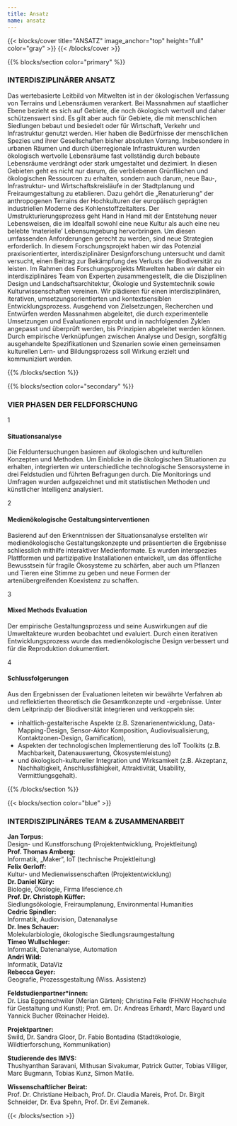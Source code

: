 ```yaml
---
title: Ansatz
name: ansatz
---
```


{{< blocks/cover title="ANSATZ" image_anchor="top" height="full" color="gray" >}}
{{< /blocks/cover >}}



<!-- New Section -->

{{% blocks/section color="primary" %}}

<div class="mx-auto">
    <h3 class="text-center mb-5">INTERDISZIPLINÄRER ANSATZ</h3>
    <p class="text-column">
Das wertebasierte Leitbild von Mitwelten ist in der ökologischen Verfassung von Terrains und Lebensräumen verankert. Bei Massnahmen auf staatlicher Ebene bezieht es sich auf Gebiete, die noch ökologisch wertvoll und daher schützenswert sind. Es gilt aber auch für Gebiete, die mit menschlichen Siedlungen bebaut und besiedelt oder für Wirtschaft, Verkehr und Infrastruktur genutzt werden. Hier haben die Bedürfnisse der menschlichen Spezies und ihrer Gesellschaften bisher absoluten Vorrang. Insbesondere in urbanen Räumen und durch überregionale Infrastrukturen wurden ökologisch wertvolle Lebensräume fast vollständig durch bebaute Lebensräume verdrängt oder stark umgestaltet und dezimiert. In diesen Gebieten geht es nicht nur darum, die verbliebenen Grünflächen und ökologischen Ressourcen zu erhalten, sondern auch darum, neue Bau-, Infrastruktur- und Wirtschaftskreisläufe in der Stadtplanung und Freiraumgestaltung zu etablieren. Dazu gehört die „Renaturierung“ der anthropogenen Terrains der Hochkulturen der europäisch geprägten industriellen Moderne des Kohlenstoffzeitalters. Der Umstrukturierungsprozess geht Hand in Hand mit der Entstehung neuer Lebensweisen, die im Idealfall sowohl eine neue Kultur als auch eine neu belebte ‘materielle’ Lebensumgebung hervorbringen.
Um diesen umfassenden Anforderungen gerecht zu werden, sind neue Strategien erforderlich. In diesem Forschungsprojekt haben wir das Potenzial praxisorientierter, interdisziplinärer Designforschung untersucht und damit versucht, einen Beitrag zur Bekämpfung des Verlusts der Biodiversität zu leisten. Im Rahmen des Forschungsprojekts Mitwelten haben wir daher ein interdisziplinäres Team von Experten zusammengestellt, die die Disziplinen Design und Landschaftsarchitektur, Ökologie und Systemtechnik sowie Kulturwissenschaften vereinen. Wir plädieren für einen interdisziplinären, iterativen, umsetzungsorientierten und kontextsensiblen Entwicklungsprozess. Ausgehend von Zielsetzungen, Recherchen und Entwürfen werden Massnahmen abgeleitet, die durch experimentelle Umsetzungen und Evaluationen erprobt und in nachfolgenden Zyklen angepasst und überprüft werden, bis Prinzipien abgeleitet werden können. Durch empirische Verknüpfungen zwischen Analyse und Design, sorgfältig ausgehandelte Spezifikationen und Szenarien sowie einen gemeinsamen kulturellen Lern- und Bildungsprozess soll Wirkung erzielt und kommuniziert werden.
    </p>
</div>

{{% /blocks/section %}}




<!-- New Section -->

{{% blocks/section color="secondary" %}}

<div class="mx-auto">
    <h3 class="text-center mb-5">VIER PHASEN DER FELDFORSCHUNG</h3>
    <div class="container position-relative">
        <div class="divider"></div>
        <div class="row my-2 p-0">
            <div class="col-md-6 text-end pe-4">
                <div class="number">1</div>
                <h4>Situationsanalyse</h4>
                <p class="justify">
                    Die Felduntersuchungen basieren auf ökologischen und kulturellen Konzepten und Methoden. Um Einblicke in die ökologischen Situationen zu erhalten, integrierten wir unterschiedliche technologische Sensorsysteme in drei Feldstudien und führten Befragungen durch. Die Monitorings und Umfragen wurden aufgezeichnet und mit statistischen Methoden und künstlicher Intelligenz analysiert.
                </p>
            </div>
            <div class="col-md-6"></div>
        </div>
        <div class="row my-2 p-0">
            <div class="col-md-6"></div>
            <div class="col-md-6 ps-4">
                <div class="number">2</div>
                <h4>Medienökologische Gestaltungsinterventionen</h4>
                <p class="justify">
                    Basierend auf den Erkenntnissen der Situationsanalyse erstellten wir medienökologische Gestaltungskonzepte und präsentierten die Ergebnisse schliesslich mithilfe interaktiver Medienformate. Es wurden interspezies Plattformen und partizipative Installationen entwickelt, um das öffentliche Bewusstsein für fragile Ökosysteme zu schärfen, aber auch um Pflanzen und Tieren eine Stimme zu geben und neue Formen der artenübergreifenden Koexistenz zu schaffen.
                </p>
            </div>
        </div>
        <div class="row my-2 p-0">
            <div class="col-md-6 text-end pe-4">
                <div class="number">3</div>
                <h4>Mixed Methods Evaluation</h4>
                <p class="justify">
                    Der empirische Gestaltungsprozess und seine Auswirkungen auf die Umweltakteure wurden beobachtet und evaluiert. Durch einen iterativen Entwicklungsprozess wurde das medienökologische Design verbessert und für die Reproduktion dokumentiert.
                </p>
            </div>
            <div class="col-md-6"></div>
        </div>
        <div class="row my-2 p-0">
            <div class="col-md-6 ps-4"></div>
            <div class="col-md-6 ps-4">
                <div class="number">4</div>
                <h4>Schlussfolgerungen</h4>
                <p class="justify mb-0">
                    Aus den Ergebnissen der Evaluationen leiteten wir bewährte Verfahren ab und reflektierten theoretisch die Gesamtkonzepte und -ergebnisse. Unter dem Leitprinzip der Biodiversität integrieren und verkoppeln sie:
                </p>
                    <ul class="fw-light justify">
                        <li>inhaltlich-gestalterische Aspekte (z.B. Szenarienentwicklung, Data-Mapping-Design, Sensor-Aktor Komposition, Audiovisualisierung, Kontaktzonen-Design, Gamification),</li>
                        <li>Aspekten der technologischen Implementierung des IoT Toolkits (z.B. Machbarkeit, Datenauswertung, Ökosystemleistung)</li>
                        <li>und ökologisch-kultureller Integration und Wirksamkeit (z.B. Akzeptanz, Nachhaltigkeit, Anschlussfähigkeit, Attraktivität, Usability, Vermittlungsgehalt).</li>
                    </ul>
            </div>
        </div>
    </div>
</div>

{{% /blocks/section %}}




<!-- New Section -->

{{< blocks/section color="blue" >}}

<div class="mx-auto">
    <h3 class="text-center mb-5">INTERDISZIPLINÄRES TEAM & ZUSAMMENARBEIT</h3>
    <div class="row align-items-start px-0 gx-5">
        <div class="col-md-6 align-items-end">
            <p>
                <b>Jan Torpus:</b><br>Design- und Kunstforschung (Projektentwicklung, Projektleitung)<br>
                <b>Prof. Thomas Amberg:</b><br>Informatik, „Maker“, IoT (technische Projektleitung)<br>
                <b>Felix Gerloff:</b><br>Kultur- und Medienwissenschaften (Projektentwicklung)<br>
                <b>Dr. Daniel Küry:</b><br>Biologie, Ökologie, Firma lifescience.ch<br>
                <b>Prof. Dr. Christoph Küffer:</b><br>Siedlungsökologie, Freiraumplanung, Environmental Humanities<br>
                <b>Cedric Spindler:</b><br>Informatik, Audiovision, Datenanalyse<br>
                <b>Dr. Ines Schauer:</b><br>Molekularbiologie, ökologische Siedlungsraumgestaltung<br>
                <b>Timeo Wullschleger:</b><br>Informatik, Datenanalyse, Automation<br>
                <b>Andri Wild:</b><br>Informatik, DataViz<br>
                <b>Rebecca Geyer:</b><br>Geografie, Prozessgestaltung (Wiss. Assistenz)
            </p>
        </div>
        <div class="col-md-6">
            <p>
                <b>Feldstudienpartner*innen:</b><br> 
                Dr. Lisa Eggenschwiler (Merian Gärten); Christina Felle (FHNW Hochschule für Gestaltung und Kunst); Prof. em. Dr. Andreas Erhardt, Marc Bayard und Yannick Bucher (Reinacher Heide).
            </p>
            <p>
                <b>Projektpartner:</b><br> 
                Swild, Dr. Sandra Gloor, Dr. Fabio Bontadina (Stadtökologie, Wildtierforschung, Kommunikation)
            </p>
            <p>
                <b>Studierende des IMVS:</b><br>
                Thushyanthan Saravani, Mithusan Sivakumar, Patrick Gutter, Tobias Villiger, Marc Bugmann, Tobias Kunz, Simon Matile.
            </p>
            <p>
                <b>Wissenschaftlicher Beirat:</b><br> 
                Prof. Dr. Christiane Heibach, Prof. Dr. Claudia Mareis, Prof. Dr. Birgit Schneider, Dr. Eva Spehn, Prof. Dr. Evi Zemanek.
            </p>
        </div>
    </div>
</div>

{{< /blocks/section >}}
